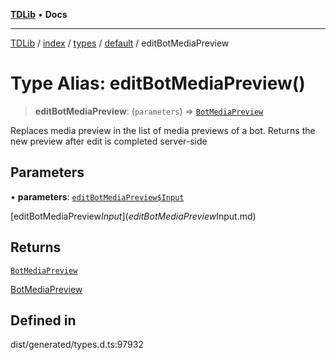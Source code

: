 [**TDLib**](../../../../../../README.md) • **Docs**

***

[TDLib](../../../../../../modules.md) / [index](../../../../../README.md) / [types](../../../README.md) / [default](../README.md) / editBotMediaPreview

# Type Alias: editBotMediaPreview()

> **editBotMediaPreview**: (`parameters`) => [`BotMediaPreview`](BotMediaPreview-1.md)

Replaces media preview in the list of media previews of a bot. Returns the new preview after edit is completed server-side

## Parameters

• **parameters**: [`editBotMediaPreview$Input`](editBotMediaPreview$Input.md)

[editBotMediaPreview$Input](editBotMediaPreview$Input.md)

## Returns

[`BotMediaPreview`](BotMediaPreview-1.md)

[BotMediaPreview](BotMediaPreview-1.md)

## Defined in

dist/generated/types.d.ts:97932
